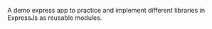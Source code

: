 A demo express app to practice and implement different libraries in ExpressJs as reusable modules. 
